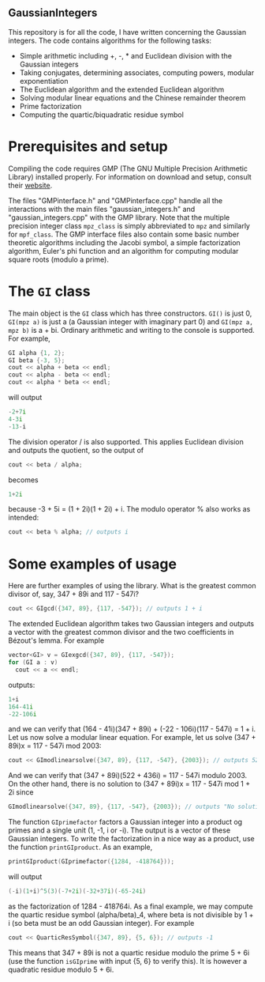 ## GaussianIntegers

This repository is for all the code, I have written concerning the Gaussian integers. The code contains algorithms for the following tasks:

* Simple arithmetic including +, -, * and Euclidean division with the Gaussian integers
* Taking conjugates, determining associates, computing powers, modular exponentiation
* The Euclidean algorithm and the extended Euclidean algorithm
* Solving modular linear equations and the Chinese remainder theorem
* Prime factorization
* Computing the quartic/biquadratic residue symbol

# Prerequisites and setup

Compiling the code requires GMP (The GNU Multiple Precision Arithmetic Library) installed properly. For information on download and setup, consult their [website](https://gmplib.org/).

The files "GMPinterface.h" and "GMPinterface.cpp" handle all the interactions with the main files "gaussian_integers.h" and "gaussian_integers.cpp" with the GMP library. Note that the multiple precision integer class `mpz_class` is simply abbreviated to `mpz` and similarly for `mpf_class`. The GMP interface files also contain some basic number theoretic algorithms including the Jacobi symbol, a simple factorization algorithm, Euler's phi function and an algorithm for computing modular square roots (modulo a prime). 

# The `GI` class

The main object is the `GI` class which has three constructors. `GI()` is just 0, `GI(mpz a)` is just a (a Gaussian integer with imaginary part 0) and `GI(mpz a, mpz b)` is a + bi. Ordinary arithmetic and writing to the console is supported. For example,

```c++
GI alpha {1, 2};
GI beta {-3, 5};
cout << alpha + beta << endl;
cout << alpha - beta << endl;
cout << alpha * beta << endl;
```
will output
```c++
-2+7i
4-3i
-13-i
```

The division operator / is also supported. This applies Euclidean division and outputs the quotient, so the output of
```c++
cout << beta / alpha;
```
becomes
```c++
1+2i
```
because -3 + 5i = (1 + 2i)(1 + 2i) + i. The modulo operator % also works as intended:
```c++
cout << beta % alpha; // outputs i
```

# Some examples of usage

Here are further examples of using the library. What is the greatest common divisor of, say, 347 + 89i and 117 - 547i?

```c++
cout << GIgcd({347, 89}, {117, -547}); // outputs 1 + i
```
The extended Euclidean algorithm takes two Gaussian integers and outputs a vector with the greatest common divisor and the two coefficients in Bézout's lemma. For example

```c++
vector<GI> v = GIexgcd({347, 89}, {117, -547});
for (GI a : v)
  cout << a << endl;
```
outputs:

```c++
1+i
164-41i
-22-106i
```
and we can verify that (164 - 41i)(347 + 89i) + (-22 - 106i)(117 - 547i) = 1 + i. Let us now solve a modular linear equation. For example, let us solve (347 + 89i)x = 117 - 547i mod 2003:

```c++
cout << GImodlinearsolve({347, 89}, {117, -547}, {2003}); // outputs 522+436i
```
And we can verify that (347 + 89i)(522 + 436i) = 117 - 547i modulo 2003. On the other hand, there is no solution to (347 + 89i)x = 117 - 547i mod 1 + 2i since

```c++
GImodlinearsolve({347, 89}, {117, -547}, {2003}); // outputs "No solution to equation (347+89i)rho = 117-547i (mod 1+2i)"
```
The function `GIprimefactor` factors a Gaussian integer into a product og primes and a single unit (1, -1, i or -i). The output is a vector of these Gaussian integers. To write the factorization in a nice way as a product, use the function `printGIproduct`. As an example,

```c++
printGIproduct(GIprimefactor({1284, -418764}));
```
will output

```c++
(-i)(1+i)^5(3)(-7+2i)(-32+37i)(-65-24i)
```
as the factorization of 1284 - 418764i. As a final example, we may compute the quartic residue symbol (alpha/beta)_4, where beta is not divisible by 1 + i (so beta must be an odd Gaussian integer). For example

```c++
cout << QuarticResSymbol({347, 89}, {5, 6}); // outputs -1
```
This means that 347 + 89i is not a quartic residue modulo the prime 5 + 6i (use the function `isGIprime` with input {5, 6} to verify this). It is however a quadratic residue modulo 5 + 6i.
